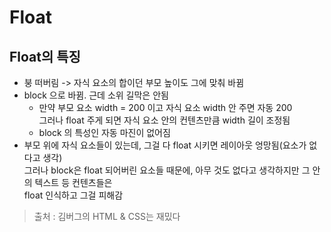 # Float
## Float의 특징
* 붕 떠버림 -> 자식 요소의 합이던 부모 높이도 그에 맞춰 바뀜
* block 으로 바뀜. 근데 소위 길막은 안됨
    * 만약 부모 요소 width = 200 이고 자식 요소 width 안 주면 자동 200   
     그러나 float 주게 되면 자식 요소 안의 컨텐츠만큼 width 길이 조정됨
    * block 의 특성인 자동 마진이 없어짐
* 부모 위에 자식 요소들이 있는데, 그걸 다 float 시키면 레이아웃 엉망됨(요소가 없다고 생각)   
그러나 block은 float 되어버린 요소들 때문에, 아무 것도 없다고 생각하지만 그 안의 텍스트 등 컨텐츠들은   
float 인식하고 그걸 피해감

> 출처 : 김버그의 HTML & CSS는 재밌다
